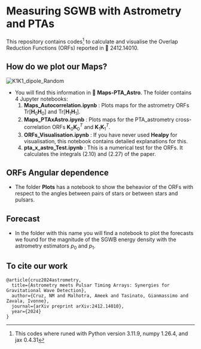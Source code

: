 # Measuring SGWB with Astrometry and PTAs

This repository contains codes[^1] to calculate and visualise the Overlap Reduction Functions (ORFs) reported in :page_facing_up: 2412.14010.

## How do we plot our Maps?

![K1K1_dipole_Random](https://github.com/user-attachments/assets/57a52a54-28e9-47e0-92a4-619edd5c1c58)

* You will find this information in :file_folder: **Maps-PTA_Astro**. The folder contains 4 Jupyter notebooks:
  1. **Maps_Autocorrelation.ipynb** : Plots maps for the astrometry ORFs $\mathrm{Tr}[\mathbf{H}_0 \mathbf{H}_0]$ and $\mathrm{Tr}[\mathbf{H}_1 \mathbf{H}_1]$.
  2. **Maps_PTAxAstro.ipynb** : Plots maps for the PTA_astrometry cross-correlation ORFs $\mathbf{K}_0 \mathbf{K}_0^{T}$ and $\mathbf{K}_1 \mathbf{K}_1 ^{T}$.
  3. **ORFs_Visualisation.ipynb** : If you have never used **Healpy** for visualisation, this notebook contains detailed explanations for this.
  4. **pta_x_astro_Test.ipynb** : This is a numerical test for the ORFs. It calculates the integrals (2.10) and (2.27) of the paper.

## ORFs Angular dependence 

* The folder **Plots** has a notebook to show the beheavior of the ORFs with respect to the angles between pairs of stars or between stars and pulsars.

## Forecast 

* In the folder with this name you will find a notebook to plot the forecasts we found for the magnitude of the SGWB energy density with the astrometry estimators $p_0$ and $p_1$.


[^1]: This codes where runed with Python version 3.11.9, numpy 1.26.4, and jax 0.4.31


## To cite our work

```
@article{cruz2024astrometry,
  title={Astrometry meets Pulsar Timing Arrays: Synergies for Gravitational Wave Detection},
  author={Cruz, NM and Malhotra, Ameek and Tasinato, Gianmassimo and Zavala, Ivonne},
  journal={arXiv preprint arXiv:2412.14010},
  year={2024}
}
```
